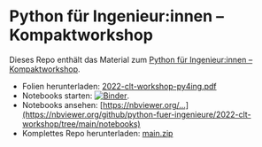# Python für Ingenieur:innen – Kompaktworkshop


Dieses Repo enthält das Material zum [Python für Ingenieur:innen – Kompaktworkshop](https://chemnitzer.linux-tage.de/2022/de/programm/beitrag/209).


- Folien herunterladen: [2022-clt-workshop-py4ing.pdf](https://github.com/python-fuer-ingenieure/2022-clt-workshop/raw/main/2022-clt-workshop-py4ing.pdf)
- Notebooks starten:  [![Binder](https://mybinder.org/badge_logo.svg)](https://mybinder.org/v2/gh/python-fuer-ingenieure/2022-clt-workshop/main?urlpath=/tree/notebooks).
- Notebooks ansehen: [https://nbviewer.org/...](https://nbviewer.org/github/python-fuer-ingenieure/2022-clt-workshop/tree/main/notebooks)
- Komplettes Repo herunterladen: [main.zip](https://github.com/python-fuer-ingenieure/2022-clt-workshop/archive/refs/heads/main.zip)
